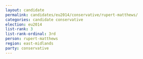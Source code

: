 ```yaml
---
layout: candidate
permalink: candidates/eu2014/conservative/rupert-matthews/
categories: candidate conservative
election: eu2014
list-rank: 3
list-rank-ordinal: 3rd
person: rupert-matthews
region: east-midlands
party: conservative
---
```


